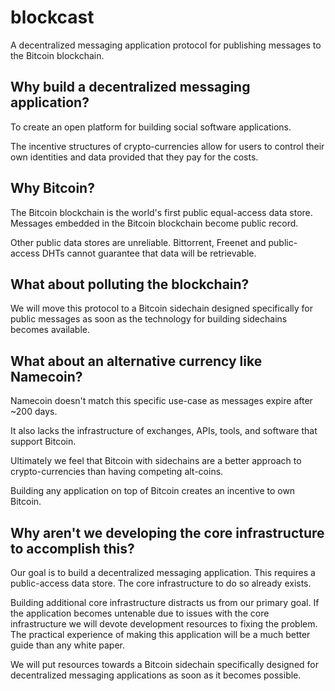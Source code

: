 blockcast
===

A decentralized messaging application protocol for publishing messages to the Bitcoin blockchain.

Why build a decentralized messaging application?
---

To create an open platform for building social software applications. 

The incentive structures of crypto-currencies allow for users to control their own identities and data provided that they pay for the costs.

Why Bitcoin?
---

The Bitcoin blockchain is the world's first public equal-access data store. Messages embedded in the Bitcoin blockchain become public record.

Other public data stores are unreliable. Bittorrent, Freenet and public-access DHTs cannot guarantee that data will be retrievable.

What about polluting the blockchain?
---

We will move this protocol to a Bitcoin sidechain designed specifically for public messages as soon as the technology for building sidechains becomes available.

What about an alternative currency like Namecoin?
---

Namecoin doesn't match this specific use-case as messages expire after ~200 days. 

It also lacks the infrastructure of exchanges, APIs, tools, and software that support Bitcoin.

Ultimately we feel that Bitcoin with sidechains are a better approach to crypto-currencies than having competing alt-coins.

Building any application on top of Bitcoin creates an incentive to own Bitcoin.

Why aren't we developing the core infrastructure to accomplish this?
---

Our goal is to build a decentralized messaging application. This requires a public-access data store. The core infrastructure to do so already exists.

Building additional core infrastructure distracts us from our primary goal. If the application becomes untenable due to issues with the core infrastructure we will devote development resources to fixing the problem. The practical experience of making this application will be a much better guide than any white paper.

We will put resources towards a Bitcoin sidechain specifically designed for decentralized messaging applications as soon as it becomes possible.